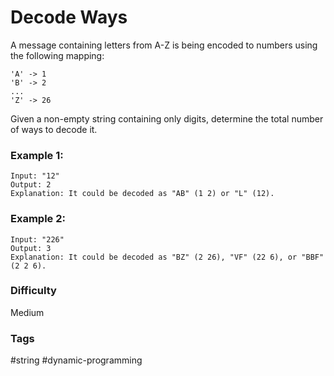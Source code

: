 # Decode Ways

A message containing letters from A-Z is being encoded to numbers using the
following mapping:

```
'A' -> 1
'B' -> 2
...
'Z' -> 26
```

Given a non-empty string containing only digits, determine the total number
of ways to decode it.

### Example 1:

```
Input: "12"
Output: 2
Explanation: It could be decoded as "AB" (1 2) or "L" (12).
```

### Example 2:

```
Input: "226"
Output: 3
Explanation: It could be decoded as "BZ" (2 26), "VF" (22 6), or "BBF" (2 2 6).
```

### Difficulty

Medium

### Tags

#string #dynamic-programming